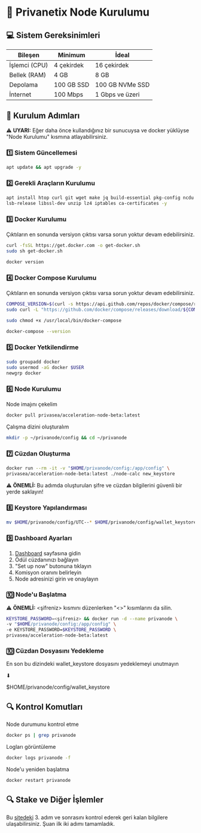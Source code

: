 # 🌟 Privanetix Node Kurulumu

## 💻 Sistem Gereksinimleri

| Bileşen | Minimum | İdeal |
|---------|----------|--------|
| İşlemci (CPU) | 4 çekirdek | 16 çekirdek |
| Bellek (RAM) | 4 GB | 8 GB |
| Depolama | 100 GB SSD | 100 GB NVMe SSD |
| İnternet | 100 Mbps | 1 Gbps ve üzeri |

## 📝 Kurulum Adımları

⚠️ **UYARI:** Eğer daha önce kullandığınız bir sunucuysa ve docker yüklüyse "Node Kurulumu" kısmına atlayabilirsiniz.

### 1️⃣ Sistem Güncellemesi

```bash
apt update && apt upgrade -y
```

### 2️⃣ Gerekli Araçların Kurulumu

```bash
apt install htop curl git wget make jq build-essential pkg-config ncdu tar clang \
lsb-release libssl-dev unzip lz4 iptables ca-certificates -y
```

### 3️⃣ Docker Kurulumu

Çıktıların en sonunda versiyon çıktısı varsa sorun yoktur devam edebilirsiniz.

```bash
curl -fsSL https://get.docker.com -o get-docker.sh
sudo sh get-docker.sh
```

```bash
docker version
```

### 4️⃣ Docker Compose Kurulumu

Çıktıların en sonunda versiyon çıktısı varsa sorun yoktur devam edebilirsiniz.

```bash
COMPOSE_VERSION=$(curl -s https://api.github.com/repos/docker/compose/releases/latest | grep tag_name | cut -d '"' -f 4)
sudo curl -L "https://github.com/docker/compose/releases/download/${COMPOSE_VERSION}/docker-compose-$(uname -s)-$(uname -m)" -o /usr/local/bin/docker-compose

sudo chmod +x /usr/local/bin/docker-compose

docker-compose --version
```

### 5️⃣ Docker Yetkilendirme

```bash
sudo groupadd docker
sudo usermod -aG docker $USER
newgrp docker
```

### 6️⃣ Node Kurulumu

Node imajını çekelim

```bash
docker pull privasea/acceleration-node-beta:latest
```
Çalışma dizini oluşturalım

```bash
mkdir -p ~/privanode/config && cd ~/privanode
```

### 7️⃣ Cüzdan Oluşturma

```bash
docker run --rm -it -v "$HOME/privanode/config:/app/config" \
privasea/acceleration-node-beta:latest ./node-calc new_keystore
```

⚠️ **ÖNEMLİ:** Bu adımda oluşturulan şifre ve cüzdan bilgilerini güvenli bir yerde saklayın!

### 8️⃣ Keystore Yapılandırması

```bash
mv $HOME/privanode/config/UTC--* $HOME/privanode/config/wallet_keystore
```

### 9️⃣ Dashboard Ayarları

1. [Dashboard](https://deepsea-beta.privasea.ai/privanetixNode) sayfasına gidin
2. Ödül cüzdanınızı bağlayın
3. "Set up now" butonuna tıklayın
4. Komisyon oranını belirleyin
5. Node adresinizi girin ve onaylayın

### 🔟 Node'u Başlatma

⚠️ **ÖNEMLİ:** <şifreniz> kısmını düzenlerken "<>" kısımlarını da silin.

```bash
KEYSTORE_PASSWORD=<şifreniz> && docker run -d --name privanode \
-v "$HOME/privanode/config:/app/config" \
-e KEYSTORE_PASSWORD=$KEYSTORE_PASSWORD \
privasea/acceleration-node-beta:latest
```

### 🔟 Cüzdan Dosyasını Yedekleme

En son bu dizindeki wallet_keystore dosyasını yedeklemeyi unutmayın

⬇

$HOME/privanode/config/wallet_keystore

## 🔍 Kontrol Komutları

Node durumunu kontrol etme

```bash
docker ps | grep privanode
```

Logları görüntüleme

```bash
docker logs privanode -f
```

Node'u yeniden başlatma

```bash
docker restart privanode
```
## 🔍 Stake ve Diğer İşlemler

Bu [sitedeki](https://www.privasea.ai/privanetix-node) 3. adım ve sonrasını kontrol ederek geri kalan bilgilere ulaşabilirsiniz. Şuan ilk iki adımı tamamladık.
